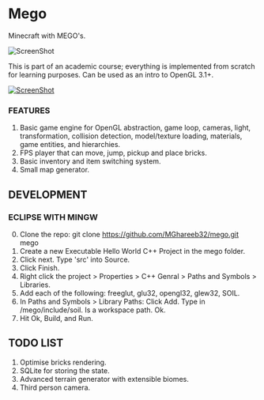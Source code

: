# Mego

Minecraft with MEGO's.

![ScreenShot](https://raw.github.com/MGhareeb32/mego/master/screenshot.png)

This is part of an academic course; everything is implemented from scratch for learning
purposes. Can be used as an intro to OpenGL 3.1+.

[![ScreenShot](https://raw.github.com/MGhareeb32/mego/master/youtube.png)](http://youtu.be/Q1xIcnBskSo)

### FEATURES

1. Basic game engine for OpenGL abstraction, game loop, cameras, light, transformation,
   collision detection, model/texture loading, materials, game entities, and hierarchies.
2. FPS player that can move, jump, pickup and place bricks.
3. Basic inventory and item switching system.
4. Small map generator.

## DEVELOPMENT

### ECLIPSE WITH MINGW

0. Clone the repo:
      git clone https://github.com/MGhareeb32/mego.git mego
1. Create a new Executable Hello World C++ Project in the mego folder.
2. Click next. Type 'src' into Source.
3. Click Finish.
4. Right click the project > Properties > C++ Genral >
   Paths and Symbols > Libraries.
5. Add each of the following: freeglut, glu32, opengl32, glew32, SOIL.
6. In Paths and Symbols > Library Paths:
    Click Add. Type in /mego/include/soil. Is a workspace path. Ok.
7. Hit Ok, Build, and Run. 

## TODO LIST
1. Optimise bricks rendering.
2. SQLite for storing the state.
3. Advanced terrain generator with extensible biomes.
4. Third person camera.
